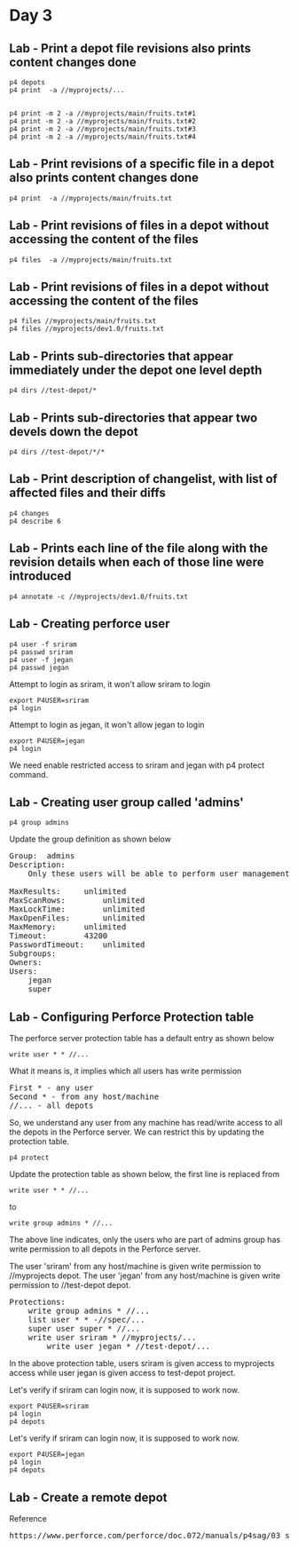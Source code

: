 # Day 3

## Lab - Print a depot file revisions also prints content changes done
```
p4 depots
p4 print  -a //myprojects/...


p4 print -m 2 -a //myprojects/main/fruits.txt#1
p4 print -m 2 -a //myprojects/main/fruits.txt#2
p4 print -m 2 -a //myprojects/main/fruits.txt#3
p4 print -m 2 -a //myprojects/main/fruits.txt#4

```

## Lab - Print revisions of a specific file in a depot also prints content changes done
```
p4 print  -a //myprojects/main/fruits.txt
```

## Lab - Print revisions of files in a depot without accessing the content of the files
```
p4 files  -a //myprojects/main/fruits.txt
```

## Lab - Print revisions of files in a depot without accessing the content of the files
```
p4 files //myprojects/main/fruits.txt
p4 files //myprojects/dev1.0/fruits.txt
```

## Lab - Prints sub-directories that appear immediately under the depot one level depth
```
p4 dirs //test-depot/*
```

## Lab - Prints sub-directories that appear two devels down the depot
```
p4 dirs //test-depot/*/*
```

## Lab - Print description of changelist, with list of affected files and their diffs
```
p4 changes
p4 describe 6
```

## Lab - Prints each line of the file along with the revision details when each of those line were introduced
```
p4 annotate -c //myprojects/dev1.0/fruits.txt
```

## Lab - Creating perforce user
```
p4 user -f sriram
p4 passwd sriram
p4 user -f jegan
p4 passwd jegan
```

Attempt to login as sriram, it won't allow sriram to login
```
export P4USER=sriram
p4 login
```

Attempt to login as jegan, it won't allow jegan to login
```
export P4USER=jegan
p4 login
```

We need enable restricted access to sriram and jegan with p4 protect command.

## Lab - Creating user group called 'admins'
```
p4 group admins
```

Update the  group definition as shown below
<pre>
Group:	admins
Description:
	Only these users will be able to perform user management

MaxResults:		unlimited
MaxScanRows:		unlimited
MaxLockTime:		unlimited
MaxOpenFiles:		unlimited
MaxMemory:		unlimited
Timeout:		43200
PasswordTimeout:	unlimited
Subgroups:
Owners:
Users:
	jegan
	super	
</pre>


## Lab - Configuring Perforce Protection table
The perforce server protection table has a default entry as shown below
```
write user * * //...
```

What it means is, it implies which all users has write permission
<pre>
First * - any user
Second * - from any host/machine
//... - all depots	
</pre>	

So, we understand any user from any machine has read/write access to all the depots in the Perforce server.
We can restrict this by updating the protection table.
```
p4 protect
```

Update the protection table as shown below, the first line is replaced from
```
write user * * //...
```

to
```
write group admins * //...
```
The above line indicates, only the users who are part of admins group has write permission to all depots in the Perforce server.

The user 'sriram' from any host/machine is given write permission to //myprojects depot.
The user 'jegan' from any host/machine is given write permission to //test-depot depot.

<pre>
Protections:
	write group admins * //...
	list user * * -//spec/...
	super user super * //...
	write user sriram * //myprojects/...
        write user jegan * //test-depot/...
</pre>

In the above protection table, users sriram is given access to myprojects access while user jegan is given access to test-depot project.

Let's verify if sriram can login now, it is supposed to work now.
```
export P4USER=sriram
p4 login
p4 depots
```

Let's verify if sriram can login now, it is supposed to work now.
```
export P4USER=jegan
p4 login
p4 depots
```

## Lab - Create a remote depot

Reference
<pre>
https://www.perforce.com/perforce/doc.072/manuals/p4sag/03_superuser.html	
</pre>
